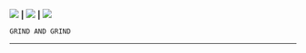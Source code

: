 
 [<img src="https://cdn.discordapp.com/emojis/898443897905233930.gif?size=32">](https://cdn.gotto.tk/files/cpr-akuna-nimhune.weba)  **|**  [<img src="https://cdn.discordapp.com/emojis/845359971784851516.webp?size=32">](https://python.org) **|** [<img src="https://cdn.discordapp.com/emojis/882825087311560724.gif?size=32">](https://me.gotto.tk)

```
GRIND AND GRIND
```
---


